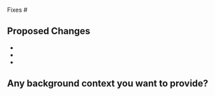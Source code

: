 <!-- Copyright (c) 2018 Hartmut Kaiser                                            -->
<!--                                                                              -->
<!-- Distributed under the Boost Software License, Version 1.0. (See accompanying -->
<!-- file LICENSE_1_0.txt or copy at http://www.boost.org/LICENSE_1_0.txt)        -->

Fixes #

## Proposed Changes

  -
  -
  -

## Any background context you want to provide?
